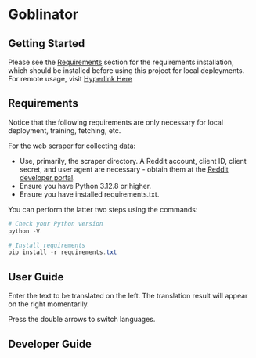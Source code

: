 # Goblinator

## Getting Started
Please see the [Requirements](#Requirements) section for the requirements installation, which should be installed before using this project for local deployments. For remote usage, visit [Hyperlink Here](!google.com)

## Requirements
Notice that the following requirements are only necessary for local deployment, training, fetching, etc.

For the web scraper for collecting data:
- Use, primarily, the scraper directory. A Reddit account, client ID, client secret, and user agent are necessary - obtain them at the [Reddit developer portal](!https://www.reddit.com/prefs/apps).
- Ensure you have Python 3.12.8 or higher.
- Ensure you have installed requirements.txt.

You can perform the latter two steps using the commands:
```powershell
# Check your Python version
python -V

# Install requirements
pip install -r requirements.txt
```

## User Guide
Enter the text to be translated on the left. The translation result will appear on the right momentarily.

Press the double arrows to switch languages.


## Developer Guide
